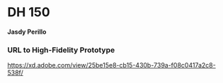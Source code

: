 # DH 150 
**Jasdy Perillo**

### URL to High-Fidelity Prototype
https://xd.adobe.com/view/25be15e8-cb15-430b-739a-f08c0417a2c8-538f/

